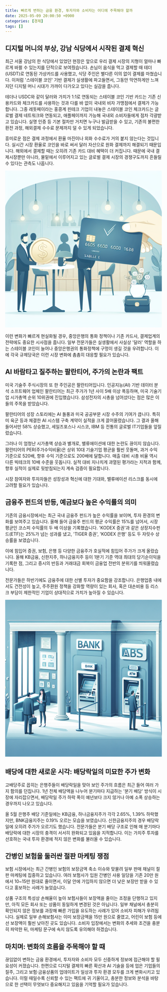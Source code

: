 ```yaml
---
title: 빠르게 변하는 금융 환경, 투자자와 소비자는 어디에 주목해야 할까
date: 2025-05-09 20:00:50 +0900
categories: [경제]
tags: []
---
```


## 디지털 머니의 부상, 강남 식당에서 시작된 결제 혁신

최근 서울 강남의 한 식당에서 있었던 현장은 앞으로 우리 결제 시장의 지형이 얼마나 빠르게 바뀔 수 있는지를 단적으로 보여줬습니다. 손님이 음식을 먹고 결제할 때 테더(USDT)로 연동된 가상카드를 사용했고, 식당 주인은 별다른 이의 없이 결제를 마쳤습니다. 이처럼 '스테이블 코인' 기반 결제가 실생활에 파고들면서, 그동안 막연하게만 느껴지던 디지털 머니 시대가 가까이 다가오고 있다는 실감을 줍니다.

테더나 USDC와 같이 달러와 가치가 1:1로 연동되는 스테이블 코인 기반 카드는 기존 신용카드와 체크카드를 사용하는 것과 다를 바 없이 국내외 비자 가맹점에서 결제가 가능합니다. 그중 레돗페이라는 홍콩계 핀테크 기업이 내놓은 스테이블 코인 체크카드는 글로벌 결제 네트워크와 연동되고, 애플페이까지 가능해 국내외 소비자들에게 점차 각광받고 있습니다. 실명 인증 등 기본 절차만 거치면 누구나 발급받을 수 있고, 기존의 불편한 환전 과정, 해외결제 수수료 문제까지 덜 수 있게 되었습니다.

흥미로운 점은 결제 과정에서 환율 마진이나 외화 수수료가 거의 붙지 않는다는 것입니다. 실시간 시장 환율로 코인을 바로 써서 달러 자산으로 원화 결제까지 해결되기 때문입니다. 해외에서 결제할 때는 오히려 기존 카드 대비 혜택이 더 커집니다. 때문에 국내 결제시장뿐만 아니라, 물밑에서 이루어지고 있는 글로벌 결제 시장의 경쟁구도까지 흔들릴 수 있다는 관측도 나옵니다.

![식당에서 스테이블 코인 카드로 결제하는 모습](assets/img/2025-05-09-623cf36b-3a3d-4e14-9214-0de4083823d6/1746788523684.png)

이런 변화가 빠르게 현실화될 경우, 중앙은행의 통화 정책이나 기존 카드사, 결제업계의 전략에도 중요한 시사점을 줍니다. 일부 전문가들은 실생활에서 사실상 '달러' 역할을 하는 스테이블 코인이 늘어나 중앙은행권의 통화정책에 구멍이 생길 것을 우려합니다. 이에 각국 규제당국은 이런 시장 변화에 촘촘히 대응할 필요가 있습니다.

## AI 바람타고 질주하는 팔란티어, 주가의 논란과 팩트

미국 기술주 주식시장의 또 한 주인공은 팔란티어입니다. 인공지능(AI) 기반 데이터 분석 소프트웨어 업체인 팔란티어는 최근 주가가 1년 사이 5배 이상 폭등하며, 미국 기술기업 시가총액 순위 10위권에 진입했습니다. 삼성전자의 시총을 넘어섰다는 점은 많은 이들의 주목을 받았습니다.

팔란티어의 성장 스토리에는 AI 돌풍과 미국 공공부문 시장 수주의 기여가 큽니다. 특히 미 육군 등과 체결한 AI 시스템 구축 계약이 실적을 크게 끌어올렸습니다. 그 결과 올해 들어서만 58% 상승했고, 세일즈포스나 시스코, IBM 등 전통의 글로벌 IT기업들을 앞질렀습니다.

그러나 이 엄청난 시가총액 상승과 별개로, 밸류에이션에 대한 논란도 끊이지 않습니다. 팔란티어의 PER(주가수익비율)은 상위 10대 기술기업 평균을 훨씬 웃돌며, 과거 수익 기준으로 520배, 향후 수익 기준으로도 200배에 달합니다. 매출 대비 시총 비율 역시 다른 빅테크의 10배 수준을 웃돕니다. 실적 대비 지나치게 과열된 평가라는 지적과 함께, 향후 실적이 실제로 뒷받침되는지 계속 검증이 필요합니다.

시장 참여자와 투자자들은 성장성과 혁신에 대한 기대와, 밸류에이션 리스크를 동시에 고려할 필요가 있습니다.

## 금융주 펀드의 반등, 예금보다 높은 수익률의 의미

기존의 금융시장에서는 최근 국내 금융주 펀드가 높은 수익률을 보이며, 투자 환경의 변화를 보여주고 있습니다. 올해 들어 금융주 펀드의 평균 수익률은 15%를 넘어서, 시장 평균인 코스피 수익률의 두 배 이상을 기록했습니다. 'KODEX 증권'과 같은 상장지수펀드(ETF)는 25%가 넘는 성과를 냈고, 'TIGER 증권', 'KODEX 은행' 등도 두 자릿수 상승률을 보였습니다.

이에 힘입어 증권, 보험, 은행 등 다양한 금융주가 호실적에 힘입어 주가가 크게 올랐습니다. 올해 KB금융, 신한지주, 하나금융지주 등이 1분기 기준 역대 최대의 당기순이익을 기록한 점, 그리고 증시의 반등과 거래대금 회복이 금융업 전반의 분위기를 띄워올렸습니다.

전문가들은 하반기에도 금융주에 대한 선별 투자가 중요함을 강조합니다. 은행업종 내에서도 건전성이 높고, 주주환원 정책을 강화할 역량이 있는 회사, 혹은 대손비용 등 리스크 부담이 제한적인 기업이 상대적으로 가치가 높아질 수 있습니다.

![은행 ATM이 설치된 금융기관 내부 풍경](assets/img/2025-05-09-623cf36b-3a3d-4e14-9214-0de4083823d6/1746788538779.png)

## 배당에 대한 새로운 시각: 배당락일의 미묘한 주가 변화

고배당주로 꼽히는 은행주들이 배당락일을 맞아 보인 주가의 흐름은 최근 들어 여러 가지 함의를 던집니다. 1년 전체 배당액을 나누어 분기마다 지급하는 '분기 배당' 방식이 시장에 자리잡으면서, 배당락일 주가 하락 폭이 예년보다 크지 않거나 아예 소폭 상승하는 경우까지 나오고 있습니다.

올 5월 은행주 배당 기준일에는 KB금융, 하나금융지주가 각각 2.65%, 1.39% 하락했지만, BNK금융지주는 0.19% 오르는 모습을 보였습니다. 신한금융지주의 경우 배당락일에 오히려 주가가 오르기도 했습니다. 전문가들은 분기 배당 구조로 인해 매 분기마다 배당락에 대한 시장의 충격이 서서히 완화되고 있음을 지적합니다. 이는 가치주 투자를 선호하는 국내 투자 환경에 적지 않은 변화를 불러올 수 있습니다.

## 간병인 보험을 둘러싼 절판 마케팅 쟁점

보험 시장에서는 최근 간병인 보험의 보장금액 축소 이슈와 맞물려 일부 판매 채널이 절판 마케팅에 집중하고 있습니다. 여러 보험사가 입원 간병인 사용 일당을 기존 20만 원에서 10~15만 원대로 줄이면서, 이달 안에 가입하지 않으면 더 낮은 보장만 받을 수 있다고 홍보하는 사례가 늘었습니다.

상품 구조의 특성상 손해율이 높아 보험사들이 보장액을 줄이는 조정을 단행하고 있지만, 아직 모든 회사 또는 상품이 동일하게 변경된 것은 아닙니다. 일부 채널에서 충분히 확인되지 않은 정보를 과장해 빠른 가입을 유도하는 사례가 있어 소비자 피해가 우려됩니다. 실제로 일부 손해보험사는 이미 보장금액을 15만 원으로 줄였고, 어린이 보험 등에선 보장액이 훨씬 낮아진 곳도 있습니다. 소비자 입장에서는 변화의 추세와 조건을 충분히 파악한 뒤, 마케팅 문구에 속지 않도록 유의해야 하겠습니다.

## 마치며: 변화의 흐름을 주목해야 할 때

끊임없이 변하는 금융 환경에서, 투자자와 소비자 모두 신중하게 정보에 접근해야 할 필요성이 커졌습니다. 한편으로 디지털 결제의 빠른 확산과 AI 기술을 등에 업은 기업들의 질주, 그리고 보험·금융상품의 업데이트가 일상과 투자 환경 모두를 크게 변화시키고 있습니다. 이럴 때일수록 신뢰할 수 있는 팩트에 귀 기울이고, 충분한 정보와 분석을 바탕으로 한 선택이 무엇보다 중요해지고 있음을 기억할 필요가 있습니다.
